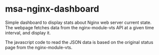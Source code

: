 
# msa-nginx-dashboard

Simple dashboard to display stats about Nginx web server current state. The webpage fetches data from the nginx-module-vts API at a given time interval, and display it.

The javascript code to read the JSON data is based on the original status page from the nginx-module-vts.
